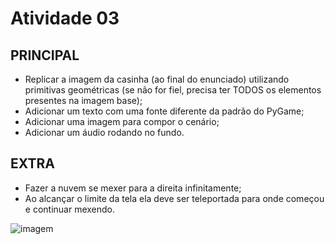 # Atividade 03

## PRINCIPAL

* Replicar a imagem da casinha (ao final do enunciado) utilizando primitivas geométricas (se não for fiel, precisa ter TODOS os elementos presentes na imagem base);
* Adicionar um texto com uma fonte diferente da padrão do PyGame;
* Adicionar uma imagem para compor o cenário;
* Adicionar um áudio rodando no fundo.

## EXTRA

* Fazer a nuvem se mexer para a direita infinitamente;
* Ao alcançar o limite da tela ela deve ser teleportada para onde começou e continuar mexendo.

![imagem](https://user-images.githubusercontent.com/64505839/231584583-b5893dd1-dae3-4ee9-9cba-f48ff09137c4.png)
